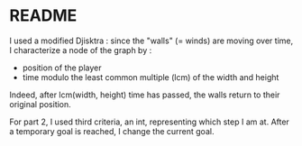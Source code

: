 # README

I used a modified Djisktra : since the "walls" (= winds) are moving over time, I characterize a node of the graph by : 

* position of the player
* time modulo the least common multiple (lcm) of the width and height

Indeed, after lcm(width, height) time has passed, the walls return to their original position.

For part 2, I used third criteria, an int, representing which step I am at. After a temporary goal is reached, I change the current goal.

